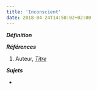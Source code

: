 ```yaml
---
title: 'Inconscient'
date: 2018-04-24T14:50:02+02:00
---
```


***Définition*** 

>

***Références***

1. Auteur, <u>*Titre*</u>

***Sujets***

- 
